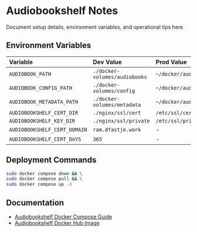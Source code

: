 # Audiobookshelf Notes

Document setup details, environment variables, and operational tips here.

## Environment Variables

| Variable                     | Dev Value                     | Prod Value                        |
| :--------------------------- | :---------------------------- |:----------------------------------|
| `AUDIOBOOK_PATH`             | `./docker-volumes/audiobooks` | `~/docker/audiobookshelf_media`   |
| `AUDIOBOOK_CONFIG_PATH`      | `./docker-volumes/config`     | `~/docker/audiobookshelf_config`  |
| `AUDIOBOOK_METADATA_PATH`    | `./docker-volumes/metadata`   | `~/docker/audiobookshelf_metadata`|
| `AUDIOBOOKSHELF_CERT_DIR`    | `./nginx/ssl/cert`            | `/etc/ssl/certs`                  |
| `AUDIOBOOKSHELF_KEY_DIR`     | `./nginx/ssl/private`         | `/etc/ssl/private`                |
| `AUDIOBOOKSHELF_CERT_DOMAIN` | `ram.dfastje.work`            | -                                 |
| `AUDIOBOOKSHELF_CERT_DAYS`   | `365`                         | -                                 |

## Deployment Commands

```bash
sudo docker compose down && \
sudo docker compose pull && \
sudo docker compose up -d
```

## Documentation

- [Audiobookshelf Docker Compose Guide](https://www.audiobookshelf.org/docs/#docker-compose-install)
- [Audiobookshelf Docker Hub Image](https://hub.docker.com/r/advplyr/audiobookshelf)
